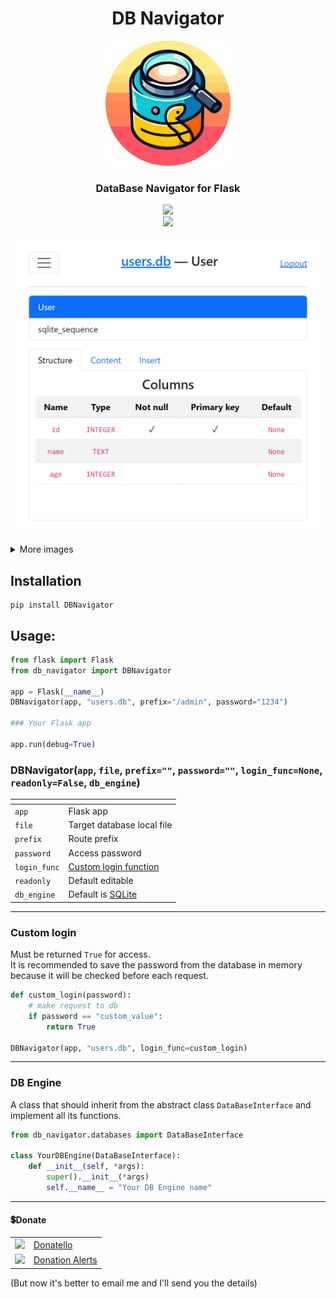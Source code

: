<h1 align="center">DB Navigator</h1>
<p align="center">
    <img src="https://raw.githubusercontent.com/SuperZombi/DBNavigator/main/github/images/logo.png" width="200">
</p>
<h3 align="center">DataBase Navigator for Flask</h3>
<p align="center">
    <img src="https://shields.io/badge/version-v0.2.2-blue"></br>
    <a href="#donate"><img src="https://shields.io/badge/💲-Support_the_Project-2ea043"></a>
</p>
<p align="center">
    <img width="500px" src="https://raw.githubusercontent.com/SuperZombi/DBNavigator/main/github/images/preview.png">
</p>

<details>
<summary>More images</summary>
<p align="center">
    <img width="500px" src="https://raw.githubusercontent.com/SuperZombi/DBNavigator/main/github/images/preview_dark.png"></br>
    <img width="500px" src="https://raw.githubusercontent.com/SuperZombi/DBNavigator/main/github/images/preview_edit.png"></br>
    <img width="500px" src="https://raw.githubusercontent.com/SuperZombi/DBNavigator/main/github/images/preview_sql.png">
</p>
</details>


## Installation
```
pip install DBNavigator
```

## Usage:
```python
from flask import Flask
from db_navigator import DBNavigator

app = Flask(__name__)
DBNavigator(app, "users.db", prefix="/admin", password="1234")

### Your Flask app

app.run(debug=True)
```

### DBNavigator(`app`, `file`, `prefix=""`, `password=""`, `login_func=None`, `readonly=False`, `db_engine`)
| <!-- --> | <!-- --> |
|----------|----------|
| `app`    | Flask app |
| `file`   | Target database local file|
| `prefix`   | Route prefix |
| `password`   | Access password |
| `login_func`   | [Custom login function](#custom-login) |
| `readonly`   | Default editable |
| `db_engine`   | Default is [SQLite](#db-engine) |
<hr>

### Custom login
Must be returned `True` for access.<br>
It is recommended to save the password from the database in memory because it will be checked before each request.
```python
def custom_login(password):
	# make request to db
	if password == "custom_value":
		return True	

DBNavigator(app, "users.db", login_func=custom_login)
```
<hr>

### DB Engine

A class that should inherit from the abstract class `DataBaseInterface` and implement all its functions.
```python
from db_navigator.databases import DataBaseInterface

class YourDBEngine(DataBaseInterface):
	def __init__(self, *args):
		super().__init__(*args)
		self.__name__ = "Your DB Engine name"

```
<hr>


#### 💲Donate

<table>
  <tr>
    <td>
       <img width="18px" src="https://www.google.com/s2/favicons?domain=https://donatello.to&sz=256">
    </td>
    <td>
      <a href="https://donatello.to/super_zombi">Donatello</a>
    </td>
  </tr>
  <tr>
    <td>
       <img width="18px" src="https://www.google.com/s2/favicons?domain=https://www.donationalerts.com&sz=256">
    </td>
    <td>
      <a href="https://www.donationalerts.com/r/super_zombi">Donation Alerts</a>
    </td>
  </tr>
</table>
    
(But now it's better to email me and I'll send you the details)
